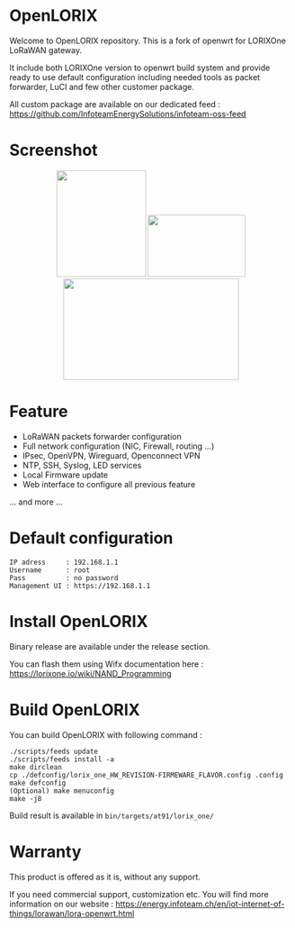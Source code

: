 # OpenLORIX
Welcome to OpenLORIX repository.
This is a fork of openwrt for LORIXOne LoRaWAN gateway.

It include both LORIXOne version to openwrt build system and provide ready to use default configuration including needed tools as packet forwarder, LuCI and few other customer package.

All custom package are available on our dedicated feed : https://github.com/InfoteamEnergySolutions/infoteam-oss-feed

# Screenshot

<p align="center">
  <img width="159" height="189" src="https://energy.infoteam.ch/fileadmin/user_upload/commun_infoteam.ch/energy/images/LoRaGW.PNG">
  <img width="174" height="110" src="https://energy.infoteam.ch/fileadmin/user_upload/commun_infoteam.ch/energy/images/MenuNetwork.PNG">
  <img width="312" height="180" src="https://energy.infoteam.ch/fileadmin/user_upload/commun_infoteam.ch/energy/images/flash.PNG">
</p>

# Feature
- LoRaWAN packets forwarder configuration
- Full network configuration (NIC, Firewall, routing ...)
- IPsec, OpenVPN, Wireguard, Openconnect VPN
- NTP, SSH, Syslog, LED services
- Local Firmware update
- Web interface to configure all previous feature

... and more ...

# Default configuration
```
IP adress     : 192.168.1.1
Username      : root
Pass          : no password
Management UI : https://192.168.1.1
```

# Install OpenLORIX
Binary release are available under the release section.

You can flash them using Wifx documentation here : https://lorixone.io/wiki/NAND_Programming

# Build OpenLORIX
You can build OpenLORIX with following command :

```
./scripts/feeds update
./scripts/feeds install -a
make dirclean
cp ./defconfig/lorix_one_HW_REVISION-FIRMEWARE_FLAVOR.config .config
make defconfig
(Optional) make menuconfig
make -j8
```

Build result is available in `bin/targets/at91/lorix_one/`

# Warranty
This product is offered as it is, without any support.

If you need commercial support, customization etc. You will find more information on our website : https://energy.infoteam.ch/en/iot-internet-of-things/lorawan/lora-openwrt.html
